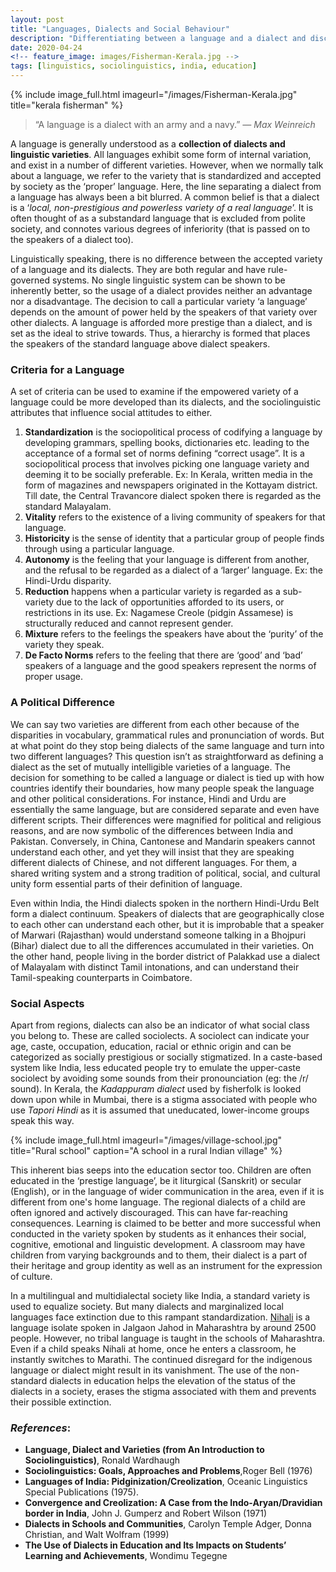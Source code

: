 ```yaml
---
layout: post
title: "Languages, Dialects and Social Behaviour"
description: "Differentiating between a language and a dialect and discussing the social implications on fields like education springing from attitudes towards different varieties."
date: 2020-04-24
<!-- feature_image: images/Fisherman-Kerala.jpg -->
tags: [linguistics, sociolinguistics, india, education]
---
```

{% include image_full.html imageurl="/images/Fisherman-Kerala.jpg" title="kerala fisherman" %}	

>“A language is a dialect with an army and a navy.” <cite>― Max Weinreich </cite>

A language is generally understood as a **collection of dialects and linguistic varieties**. All languages exhibit some form of internal variation, and exist in a number of different varieties. However, when we normally talk about a language, we refer to the variety that is standardized and accepted by society as the ‘proper’ language. Here, the line separating a dialect from a language has always been a bit blurred. A common belief is that a dialect is a ‘_local, non-prestigious and powerless variety of a real language_’. It is often thought of as a substandard language that is excluded from polite society, and connotes various degrees of inferiority (that is passed on to the speakers of a dialect too). 

<!--more-->

Linguistically speaking, there is no difference between the accepted variety of a language and its dialects. They are both regular and have rule-governed systems. No single linguistic system can be shown to be inherently better, so the usage of a dialect provides neither an advantage nor a disadvantage. The decision to call a particular variety ‘a language’ depends on the amount of power held by the speakers of that variety over other dialects. A language is afforded more prestige than a dialect, and is set as the ideal to strive towards. Thus, a hierarchy is formed that places the speakers of the standard language above dialect speakers. 

### Criteria for a Language

A set of criteria can be used to examine if the empowered variety of a language could be more developed than its dialects, and the sociolinguistic attributes that influence social attitudes to either.

1. **Standardization** is the sociopolitical process of codifying a language by developing grammars, spelling books, dictionaries etc. leading to the acceptance of a formal set of norms defining “correct usage”. It is a sociopolitical process that involves picking one language variety and deeming it to be socially preferable. Ex: In Kerala, written media in the form of magazines and newspapers originated in the Kottayam district. Till date, the Central Travancore dialect spoken there is regarded as the standard Malayalam.
2. **Vitality** refers to the existence of a living community of speakers for that language.
3. **Historicity** is the sense of identity that a particular group of people finds through using a particular language. 
4. **Autonomy** is the feeling that your language is different from another, and the refusal to be regarded as a dialect of a ‘larger’ language. Ex: the Hindi-Urdu disparity.
5. **Reduction** happens when a particular variety is regarded as a sub-variety due to the lack of opportunities afforded to its users, or restrictions in its use. Ex: Nagamese Creole (pidgin Assamese) is structurally reduced and cannot represent gender.
6. **Mixture** refers to the feelings the speakers have about the ‘purity’ of the variety they speak.
7. **De Facto Norms** refers to the feeling that there are ‘good’ and ‘bad’ speakers of a language and the good speakers represent the norms of proper usage.

### A Political Difference

We can say two varieties are different from each other because of the disparities in vocabulary, grammatical rules and pronunciation of words. But at what point do they stop being dialects of the same language and turn into two different languages? This question isn’t as straightforward as defining a dialect as the set of mutually intelligible varieties of a language. The decision for something to be called a language or dialect is tied up with how countries identify their boundaries, how many people speak the language and other political considerations. For instance, Hindi and Urdu are essentially the same language, but are considered separate and even have different scripts. Their differences were magnified for political and religious reasons, and are now symbolic of the differences between India and Pakistan. Conversely, in China, Cantonese and Mandarin speakers cannot understand each other, and yet they will insist that they are speaking different dialects of Chinese, and not different languages. For them, a shared writing system and a strong tradition of political, social, and cultural unity form essential parts of their definition of language.

Even within India, the Hindi dialects spoken in the northern Hindi-Urdu Belt form a dialect continuum. Speakers of dialects that are geographically close to each other can understand each other, but it is improbable that a speaker of Marwari (Rajasthan) would understand someone talking in a Bhojpuri (Bihar) dialect due to all the differences accumulated in their varieties. On the other hand, people living in the border district of Palakkad use a dialect of Malayalam with distinct Tamil intonations, and can understand their Tamil-speaking counterparts in Coimbatore.


### Social Aspects

Apart from regions, dialects can also be an indicator of what social class you belong to. These are called sociolects. A sociolect can indicate your age, caste, occupation, education, racial or ethnic origin and can be categorized as socially prestigious or socially stigmatized. In a caste-based system like India, less educated people try to emulate the upper-caste sociolect by avoiding some sounds from their pronounciation (eg: the /r/ sound). In Kerala, the *Kadappuram dialect* used by fisherfolk is looked down upon while in Mumbai, there is a stigma associated with people who use *Tapori Hindi* as it is assumed that uneducated, lower-income groups speak this way.


{% include image_full.html imageurl="/images/village-school.jpg" title="Rural school" caption="A school in a rural Indian village" %}

This inherent bias seeps into the education sector too. Children are often educated in the ‘prestige language’, be it liturgical (Sanskrit) or secular (English), or in the language of wider communication in the area, even if it is different from one's home language. The regional dialects of a child are often ignored and actively discouraged. This can have far-reaching consequences. Learning is claimed to be better and more successful when conducted in the variety spoken by students as it enhances their social, cognitive, emotional and linguistic development. A classroom may have children from varying backgrounds and to them, their dialect is a part of their heritage and group identity as well as an instrument for the expression of culture. 

In a multilingual and multidialectal society like India, a standard variety is used to equalize society. But many dialects and marginalized local languages face extinction due to this rampant standardization. [Nihali](https://homegrown.co.in/article/36928/one-mans-fight-to-preserve-nihali-an-indian-language-like-none-other) is a language isolate spoken in Jalgaon Jahod in Maharashtra by around 2500 people. However, no tribal language is taught in the schools of Maharashtra. Even if a child speaks Nihali at home, once he enters a classroom, he instantly switches to Marathi. The continued disregard for the indigenous language or dialect might result in its vanishment. The use of the non-standard dialects in education helps the elevation of the status of the dialects in a society, erases the stigma associated with them and prevents their possible extinction.

### _References_:
- **Language, Dialect and Varieties (from An Introduction to Sociolinguistics)**, Ronald Wardhaugh
- **Sociolinguistics: Goals, Approaches and Problems**,Roger Bell (1976)
- **Languages of India: Pidginization/Creolization**, Oceanic Linguistics Special Publications (1975).
- **Convergence and Creolization: A Case from the Indo-Aryan/Dravidian border in India**, John J. Gumperz and Robert Wilson (1971)
- **Dialects in Schools and Communities**, Carolyn Temple Adger, Donna Christian, and Walt Wolfram (1999)
- **The Use of Dialects in Education and Its Impacts on Students’ Learning and Achievements**, Wondimu Tegegne


